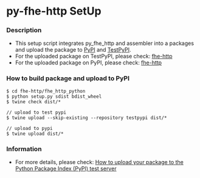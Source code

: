 # py-fhe-http SetUp

### Description
- This setup script integrates py_fhe_http and assembler into a packages and upload the package to [PyPI](https://pypi.org/) and [TestPyPI](https://test.pypi.org/).
- For the uploaded package on TestPyPI, please check: [fhe-http](https://test.pypi.org/project/fhe-http/)
- For the uploaded package on PyPI, please check: [fhe-http](https://pypi.org/project/fhe-http/)

### How to build package and upload to PyPI
```shellscript=
$ cd fhe-http/fhe_http_python
$ python setup.py sdist bdist_wheel
$ twine check dist/*

// upload to test pypi
$ twine upload --skip-existing --repository testpypi dist/*

// upload to pypi
$ twine upload dist/*
```

### Information
- For more details, please check: [How to upload your package to the Python Package Index (PyPI) test server](https://kynan.github.io/blog/2020/05/23/how-to-upload-your-package-to-the-python-package-index-pypi-test-server)

